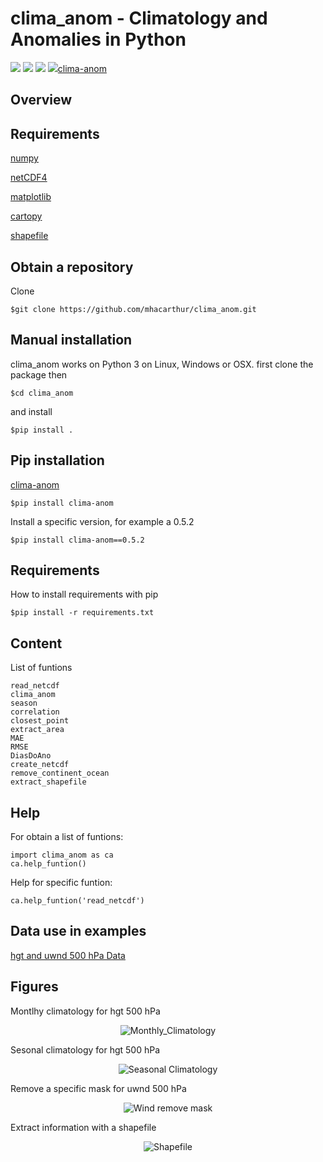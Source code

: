 

clima\_anom - Climatology and Anomalies in Python
=================================================
<img src="https://img.shields.io/badge/Version-0.5.2-green" /> <img src="https://img.shields.io/badge/License-MIT-blue" /> <img src="https://img.shields.io/badge/Followers-3.5M-red" /> <img src="https://img.shields.io/badge/Stars-5-orange" />[clima-anom](https://img.shields.io/pypi/v/clima-anom?style=for-the-badge)

Overview
--------

Requirements
------------
[numpy](https://numpy.org/)

[netCDF4](https://pypi.org/project/netCDF4/)

[matplotlib](https://pypi.org/project/matplotlib/)

[cartopy](https://pypi.org/project/Cartopy/)

[shapefile](https://pypi.org/project/pyshp/)

Obtain a repository
------------------

Clone 

    $git clone https://github.com/mhacarthur/clima_anom.git

Manual installation
------------

clima\_anom works on Python 3 on Linux, Windows or OSX.
first clone the package then

    $cd clima_anom

and install

    $pip install .

Pip installation
------------
[clima-anom](https://pypi.org/project/clima-anom/#description)

    $pip install clima-anom

Install a specific version, for example a 0.5.2

    $pip install clima-anom==0.5.2

Requirements
------------

How to install requirements with pip

    $pip install -r requirements.txt
    
Content
-------
List of funtions

	read_netcdf
	clima_anom
	season
	correlation
	closest_point
	extract_area
	MAE
	RMSE
	DiasDoAno
	create_netcdf
 	remove_continent_ocean
 	extract_shapefile

Help
----
For obtain a list of funtions:

	import clima_anom as ca
	ca.help_funtion()

Help for specific funtion:

	ca.help_funtion('read_netcdf')
	
Data use in examples
----
[hgt and uwnd 500 hPa Data](https://psl.noaa.gov/data/gridded/data.ncep.reanalysis.pressure.html)


Figures
----
Montlhy climatology for hgt 500 hPa
<div align="center">
  <img src="https://raw.githubusercontent.com/mhacarthur/clima_anom/master/fig/Monthly_Climatology.png" alt="Monthly_Climatology" />
</div>

Sesonal climatology for hgt 500 hPa
<div align="center">
  <img src="https://raw.githubusercontent.com/mhacarthur/clima_anom/master/fig/Monthly_Seasonal.png" alt="Seasonal Climatology" />
</div>

Remove a specific mask for uwnd 500 hPa
<div align="center">
  <img src="https://raw.githubusercontent.com/mhacarthur/clima_anom/master/fig/Wind_remove_continent_ocean.png" alt="Wind remove mask" />
</div>

Extract information with a shapefile
<div align="center">
  <img src="https://raw.githubusercontent.com/mhacarthur/clima_anom/master/fig/Extract_shapefile.png" alt="Shapefile" />
</div>

